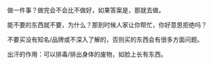做一件事？做完会不会比不做好，如果答案是，那就去做。

能不要的东西就不要，为什么？那到时候人家让你帮忙，你好意思拒绝吗？

不要买没有知名/品牌或不深入了解的，否则买的东西会有很多方面问题。

出汗的作用：可以排毒/排出身体的废物，如脸上长有东西。
